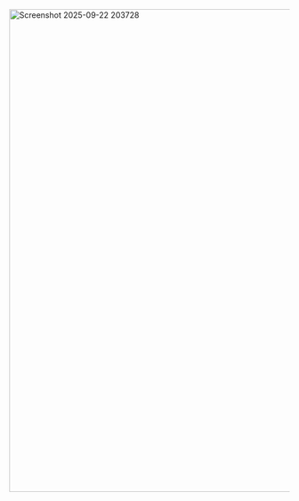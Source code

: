 <img width="1897" height="868" alt="Screenshot 2025-09-22 203728" src="https://github.com/user-attachments/assets/702cf5f6-27e9-4398-bd77-a0144607cc5f" />

